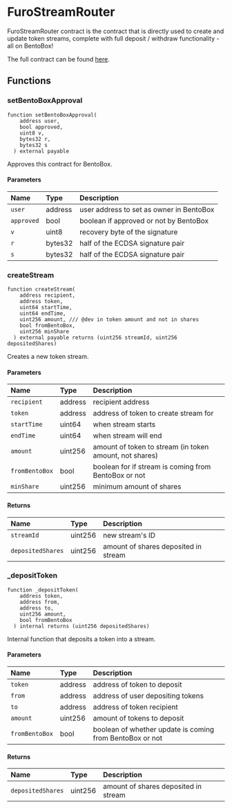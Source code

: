 # FuroStreamRouter

FuroStreamRouter contract is the contract that is directly used to create and update token streams, complete with full deposit / withdraw functionality - all on BentoBox!

The full contract can be found [here](https://github.com/sushiswap/sushiswap/blob/master/protocols/furo/contracts/FuroStreamRouter.sol).

## Functions

### setBentoBoxApproval

```solidity
function setBentoBoxApproval(
    address user,
    bool approved,
    uint8 v,
    bytes32 r,
    bytes32 s
  ) external payable
```

Approves this contract for BentoBox.

#### Parameters

| Name       | Type    | Description                              |
| :--------- | :------ | :--------------------------------------- |
| `user`     | address | user address to set as owner in BentoBox |
| `approved` | bool    | boolean if approved or not by BentoBox   |
| `v`        | uint8   | recovery byte of the signature           |
| `r`        | bytes32 | half of the ECDSA signature pair         |
| `s`        | bytes32 | half of the ECDSA signature pair         |

### createStream

```solidity
function createStream(
    address recipient,
    address token,
    uint64 startTime,
    uint64 endTime,
    uint256 amount, /// @dev in token amount and not in shares
    bool fromBentoBox,
    uint256 minShare
  ) external payable returns (uint256 streamId, uint256 depositedShares)
```

Creates a new token stream.

#### Parameters

| Name           | Type    | Description                                             |
| :------------- | :------ | :------------------------------------------------------ |
| `recipient`    | address | recipient address                                       |
| `token`        | address | address of token to create stream for                   |
| `startTime`    | uint64  | when stream starts                                      |
| `endTime`      | uint64  | when stream will end                                    |
| `amount`       | uint256 | amount of token to stream (in token amount, not shares) |
| `fromBentoBox` | bool    | boolean for if stream is coming from BentoBox or not    |
| `minShare`     | uint256 | minimum amount of shares                                |

#### Returns

| Name              | Type    | Description                          |
| :---------------- | :------ | :----------------------------------- |
| `streamId`        | uint256 | new stream's ID                      |
| `depositedShares` | uint256 | amount of shares deposited in stream |

### \_depositToken

```solidity
function _depositToken(
    address token,
    address from,
    address to,
    uint256 amount,
    bool fromBentoBox
  ) internal returns (uint256 depositedShares)
```

Internal function that deposits a token into a stream.

#### Parameters

| Name           | Type    | Description                                              |
| :------------- | :------ | :------------------------------------------------------- |
| `token`        | address | address of token to deposit                              |
| `from`         | address | address of user depositing tokens                        |
| `to`           | address | address of token recipient                               |
| `amount`       | uint256 | amount of tokens to deposit                              |
| `fromBentoBox` | bool    | boolean of whether update is coming from BentoBox or not |

#### Returns

| Name              | Type    | Description                          |
| :---------------- | :------ | :----------------------------------- |
| `depositedShares` | uint256 | amount of shares deposited in stream |
